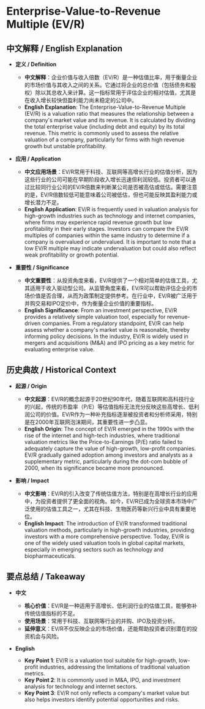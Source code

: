 # Enterprise-Value-to-Revenue Multiple (EV/R)

## 中文解释 / English Explanation

* **定义 / Definition**  
  - **中文解释**：企业价值与收入倍数（EV/R）是一种估值比率，用于衡量企业的市场价值与其收入之间的关系。它通过将企业的总价值（包括债务和股权）除以其总收入来计算。这一指标常用于评估企业的相对估值，尤其是在收入增长较快但盈利能力尚未稳定的公司中。  
  - **English Explanation**: The Enterprise-Value-to-Revenue Multiple (EV/R) is a valuation ratio that measures the relationship between a company's market value and its revenue. It is calculated by dividing the total enterprise value (including debt and equity) by its total revenue. This metric is commonly used to assess the relative valuation of a company, particularly for firms with high revenue growth but unstable profitability.

* **应用 / Application**  
  - **中文应用场景**：EV/R常用于科技、互联网等高增长行业的估值分析，因为这些行业的公司可能在早期阶段收入增长迅速但利润较低。投资者可以通过比较同行业公司的EV/R倍数来判断某公司是否被高估或低估。需要注意的是，EV/R倍数较低可能意味着公司被低估，但也可能反映其盈利能力或增长潜力不足。  
  - **English Application**: EV/R is frequently used in valuation analysis for high-growth industries such as technology and internet companies, where firms may experience rapid revenue growth but low profitability in their early stages. Investors can compare the EV/R multiples of companies within the same industry to determine if a company is overvalued or undervalued. It is important to note that a low EV/R multiple may indicate undervaluation but could also reflect weak profitability or growth potential.

* **重要性 / Significance**  
  - **中文重要性**：从投资角度来看，EV/R提供了一个相对简单的估值工具，尤其适用于收入驱动型公司。从监管角度来看，EV/R可以帮助评估企业的市场价值是否合理，从而为政策制定提供参考。在行业中，EV/R被广泛用于并购交易和IPO定价中，作为衡量企业价值的重要指标。  
  - **English Significance**: From an investment perspective, EV/R provides a relatively simple valuation tool, especially for revenue-driven companies. From a regulatory standpoint, EV/R can help assess whether a company's market value is reasonable, thereby informing policy decisions. In the industry, EV/R is widely used in mergers and acquisitions (M&A) and IPO pricing as a key metric for evaluating enterprise value.

## 历史典故 / Historical Context

* **起源 / Origin**  
  - **中文起源**：EV/R的概念起源于20世纪90年代，随着互联网和高科技行业的兴起，传统的市盈率（P/E）等估值指标无法充分反映这些高增长、低利润公司的价值。EV/R作为一种补充指标逐渐被投资者和分析师采用，特别是在2000年互联网泡沫期间，其重要性进一步凸显。  
  - **English Origin**: The concept of EV/R emerged in the 1990s with the rise of the internet and high-tech industries, where traditional valuation metrics like the Price-to-Earnings (P/E) ratio failed to adequately capture the value of high-growth, low-profit companies. EV/R gradually gained adoption among investors and analysts as a supplementary metric, particularly during the dot-com bubble of 2000, when its significance became more pronounced.

* **影响 / Impact**  
  - **中文影响**：EV/R的引入改变了传统估值方法，特别是在高增长行业的应用中，为投资者提供了更全面的视角。如今，EV/R已成为全球资本市场中广泛使用的估值工具之一，尤其在科技、生物医药等新兴行业中具有重要地位。  
  - **English Impact**: The introduction of EV/R transformed traditional valuation methods, particularly in high-growth industries, providing investors with a more comprehensive perspective. Today, EV/R is one of the widely used valuation tools in global capital markets, especially in emerging sectors such as technology and biopharmaceuticals.

## 要点总结 / Takeaway

* **中文**  
  - **核心价值**：EV/R是一种适用于高增长、低利润行业的估值工具，能够弥补传统估值指标的不足。  
  - **使用场景**：常用于科技、互联网等行业的并购、IPO及投资分析。  
  - **延伸意义**：EV/R不仅反映企业的市场价值，还能帮助投资者识别潜在的投资机会与风险。

* **English**  
  - **Key Point 1**: EV/R is a valuation tool suitable for high-growth, low-profit industries, addressing the limitations of traditional valuation metrics.  
  - **Key Point 2**: It is commonly used in M&A, IPO, and investment analysis for technology and internet sectors.  
  - **Key Point 3**: EV/R not only reflects a company's market value but also helps investors identify potential opportunities and risks.